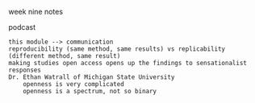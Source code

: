 week nine notes

podcast

    this module --> communication
    reproducibility (same method, same results) vs replicability (different method, same result)
    making studies open access opens up the findings to sensationalist responses
    Dr. Ethan Watrall of Michigan State University
        openness is very complicated
        openness is a spectrum, not so binary



